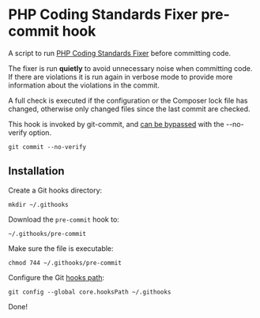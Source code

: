 # PHP Coding Standards Fixer pre-commit hook

A script to run [PHP Coding Standards Fixer](https://github.com/PHP-CS-Fixer/PHP-CS-Fixer) before committing code.

The fixer is run **quietly** to avoid unnecessary noise when committing code. If there are violations it is run again in verbose mode to provide more information about the violations in the commit.

A full check is executed if the configuration or the Composer lock file has changed, otherwise only changed files since the last commit are checked.

This hook is invoked by git-commit, and [can be bypassed](https://git-scm.com/docs/githooks#_pre_commit) with the --no-verify option.

```
git commit --no-verify
```

## Installation

Create a Git hooks directory:

    mkdir ~/.githooks

Download the `pre-commit` hook to:

    ~/.githooks/pre-commit

Make sure the file is executable:

    chmod 744 ~/.githooks/pre-commit

Configure the Git [hooks path](https://git-scm.com/docs/git-config#Documentation/git-config.txt-corehooksPath):

    git config --global core.hooksPath ~/.githooks

Done!
